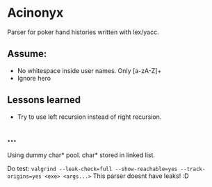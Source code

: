 # Acinonyx

Parser for poker hand histories written with lex/yacc.

## Assume:
* No whitespace inside user names. Only [a-zA-Z]+
* Ignore hero

## Lessons learned

* Try to use left recursion instead of right recursion.

## ...

Using dummy char* pool. char* stored in linked list.

Do test:
`valgrind --leak-check=full --show-reachable=yes --track-origins=yes <exe> <args...>`
This parser doesnt have leaks! :D